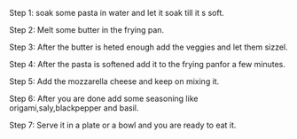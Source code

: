Step 1: 
soak some pasta in water and let it soak till it s soft.

Step 2: 
Melt some butter in the frying pan.

Step 3:
After the butter is heted enough add the  veggies and let them sizzel.

Step 4:
After the pasta is softened add it to the frying panfor a few minutes.

Step 5:
Add the mozzarella cheese and keep on mixing it.

Step 6:
After you are done add some seasoning like origami,saly,blackpepper and basil.

Step 7:
Serve it in a plate or a bowl and you are ready to eat it.